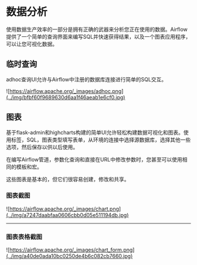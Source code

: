 # 数据分析

使用数据生产效率的一部分是拥有正确的武器来分析您正在使用的数据。Airflow提供了一个简单的查询界面来编写SQL并快速获得结果，以及一个图表应用程序，可以让您可视化数据。

## 临时查询

adhoc查询UI允许与Airflow中注册的数据库连接进行简单的SQL交互。

![https://airflow.apache.org/_images/adhoc.png](../img/bfbf60f9689630d6aa1f46aeab1e6cf0.jpg)

## 图表

基于flask-admin和highcharts构建的简单UI允许轻松构建数据可视化和图表。使用标签，SQL，图表类型填写表单，从环境的连接中选择源数据库，选择其他一些选项，然后保存以供以后使用。

在编写Airflow管道，参数化查询和直接在URL中修改参数时，您甚至可以使用相同的模板和宏。

这些图表是基本的，但它们很容易创建，修改和共享。

### 图表截图

![https://airflow.apache.org/_images/chart.png](../img/a7247daabfaa0606cbb0d05e511194db.jpg)

* * *

### 图表表格截图

![https://airflow.apache.org/_images/chart_form.png](../img/a40de0ada10bc0250de4b6c082cb7660.jpg)

